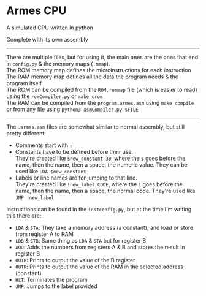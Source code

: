 # Armes CPU
A simulated CPU written in python

Complete with its own assembly
***
There are multiple files, but for using it, the main ones are the ones that end in `config.py` & the memory maps (`.mmap`).  
The ROM memory map defines the microinstructions for each instruction  
The RAM memory map defines all the data the program needs & the program itself  
The ROM can be compiled from the `ROM.rommap` file (which is easier to read) using the `romCompiler.py` or `make crom`  
The RAM can be compiled from the `program.armes.asm` using `make compile` or from any file using `python3 asmCompiler.py $FILE`  
***
The `.armes.asm` files are somewhat similar to normal assembly, but still pretty different:  
 * Comments start with `;`
 * Constants have to be defined before their use.  
 They're created like `$new_constant 30`, where the `$` goes before the name, then the name, then a space, the numeric value. They can be used like `LDA $new_constant`
 * Labels or line names are for jumping to that line.  
 They're created like `!new_label CODE`, where the `!` goes before the name, then the name, then a space, the normal code. They're used like `JMP !new_label`

Instructions can be found in the `instconfig.py`, but at the time I'm writing this there are:
 * `LDA` & `STA`: They take a memory address (a constant), and load or store from register A to RAM
 * `LDB` & `STB`: Same thing as `LDA` & `STA` but for register B
 * `ADD`: Adds the numbers from registers A & B and stores the result in register B
 * `OUTB`: Prints to output the value of the B register
 * `OUTR`: Prints to output the value of the RAM in the selected address (constant)
 * `HLT`: Terminates the program
 * `JMP`: Jumps to the label provided
